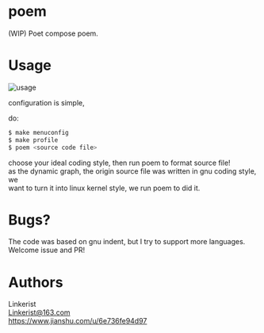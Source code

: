 # poem
(WIP) Poet compose poem.

# Usage

![usage](https://raw.githubusercontent.com/wiki/Linkerist/poem/usage.gif)

configuration is simple,

do:
```bash
$ make menuconfig
$ make profile
$ poem <source code file>
```

choose your ideal coding style, then run poem to format source file!  
as the dynamic graph, the origin source file was written in gnu coding style, we  
want to turn it into linux kernel style, we run poem to did it.  

# Bugs?

The code was based on gnu indent, but I try to support more languages.  
Welcome issue and PR!

# Authors

Linkerist  
<Linkerist@163.com>  
https://www.jianshu.com/u/6e736fe94d97
